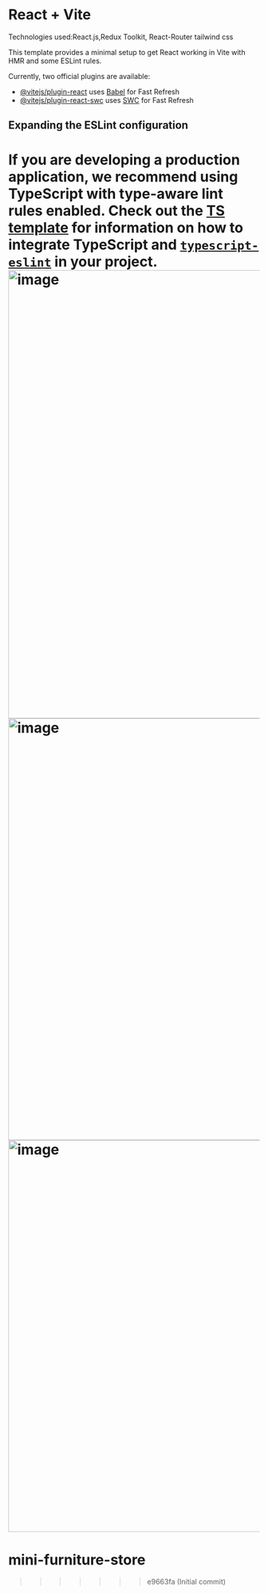 # React + Vite

Technologies used:React.js,Redux Toolkit, React-Router tailwind css

This template provides a minimal setup to get React working in Vite with HMR and some ESLint rules.

Currently, two official plugins are available:

- [@vitejs/plugin-react](https://github.com/vitejs/vite-plugin-react/blob/main/packages/plugin-react) uses [Babel](https://babeljs.io/) for Fast Refresh
- [@vitejs/plugin-react-swc](https://github.com/vitejs/vite-plugin-react/blob/main/packages/plugin-react-swc) uses [SWC](https://swc.rs/) for Fast Refresh

## Expanding the ESLint configuration

If you are developing a production application, we recommend using TypeScript with type-aware lint rules enabled. Check out the [TS template](https://github.com/vitejs/vite/tree/main/packages/create-vite/template-react-ts) for information on how to integrate TypeScript and [`typescript-eslint`](https://typescript-eslint.io) in your project.
<img width="1760" height="898" alt="image" src="https://github.com/user-attachments/assets/6788bf73-2e47-4eab-8bc8-b3ae276833b5" />
<img width="1659" height="845" alt="image" src="https://github.com/user-attachments/assets/5ce3fa0e-604d-4733-9464-7c85e21f31ce" />
<img width="1747" height="785" alt="image" src="https://github.com/user-attachments/assets/718fbd3a-ac35-42ab-9fa9-dbbc2c2b019f" />
=======
# mini-furniture-store
>>>>>>> e9663fa (Initial commit)
